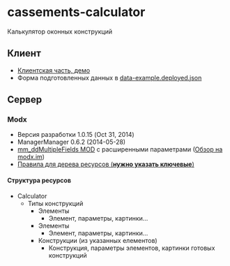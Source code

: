# cassements-calculator
Калькулятор оконных конструкций

## Клиент
- [Клиентская часть, демо](http://sdcollection.com/tests/cassements-calculator)
- Форма подготовленных данных в [data-example.deployed.json](data-example.deployed.json)

## Сервер
### Modx
- Версия разработки 1.0.15 (Oct 31, 2014)
- ManagerManager 0.6.2 (2014-05-28) 
- [mm_ddMultipleFields MOD](https://github.com/MrSwed/MODXEvo.plugin.ManagerManager.mm_ddMultipleFields) с расширенными параметрами ([Обзор на modx.im](http://modx.im/blog/addons/4265.html))
- [Правила для дерева ресурсов (**нужно указать ключевые**)](https://github.com/MrSwed/cassements-calculator/blob/master/assets/element/chunk/mm_rules_calculator.tpl)

#### Структура ресурсов

 - Calculator
   - Типы конструкций
      - Элементы
        - Элемент, параметры, картинки...
      - Элементы
        - Элемент, параметры, картинки...
      - Конструкции (из указанных елементов)</code>
         - Конструкция, параметры элементов, картинки готовых конструкций

